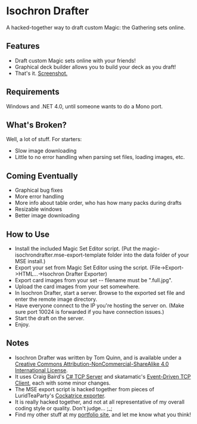 Isochron Drafter
================

A hacked-together way to draft custom Magic: the Gathering sets online.

## Features
* Draft custom Magic sets online with your friends!
* Graphical deck builder allows you to build your deck as you draft!
* That's it. [Screenshot.](http://i.imgur.com/ssYb7TB.jpg)

## Requirements
Windows and .NET 4.0, until someone wants to do a Mono port.

## What's Broken?
Well, a lot of stuff. For starters:
* Slow image downloading
* Little to no error handling when parsing set files, loading images, etc.

## Coming Eventually
* Graphical bug fixes
* More error handling
* More info about table order, who has how many packs during drafts
* Resizable windows
* Better image downloading

## How to Use
* Install the included Magic Set Editor script. (Put the magic-isochrondrafter.mse-export-template folder into the data folder of your MSE install.)
* Export your set from Magic Set Editor using the script. (File->Export->HTML...->Isochron Drafter Exporter)
* Export card images from your set -- filename must be "<cardname>.full.jpg".
* Upload the card images from your set somewhere.
* In Isochron Drafter, start a server. Browse to the exported set file and enter the remote image directory.
* Have everyone connect to the IP you're hosting the server on. (Make sure port 10024 is forwarded if you have connection issues.)
* Start the draft on the server.
* Enjoy.

## Notes
* Isochron Drafter was written by Tom Quinn, and is available under a [Creative Commons Attribution-NonCommercial-ShareAlike 4.0 International License](http://creativecommons.org/licenses/by-nc-sa/4.0/).
* It uses Craig Baird's [C# TCP Server](http://www.codeproject.com/Articles/488668/Csharp-TCP-Server) and skatamatic's [Event-Driven TCP Client](https://www.daniweb.com/software-development/csharp/code/422291/user-friendly-asynchronous-event-driven-tcp-client), each with some minor changes.
* The MSE export script is hacked together from pieces of LuridTeaParty's [Cockatrice exporter](http://www.reddit.com/r/custommagic/comments/17d7gw/ive_made_a_script_for_mse_to_export_into/).
* It is really hacked together, and not at all representative of my overall coding style or quality. Don't judge... ;_;
* Find my other stuff at my [portfolio site](http://cargocollective.com/tomquinn), and let me know what you think!
